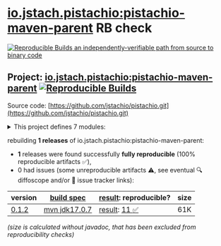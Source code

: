 [io.jstach.pistachio:pistachio-maven-parent](https://central.sonatype.com/artifact/io.jstach.pistachio/pistachio-maven-parent/versions) RB check
=======

[![Reproducible Builds](https://reproducible-builds.org/images/logos/rb.svg) an independently-verifiable path from source to binary code](https://reproducible-builds.org/)

## Project: [io.jstach.pistachio:pistachio-maven-parent](https://central.sonatype.com/artifact/io.jstach.pistachio/pistachio-maven-parent/versions) [![Reproducible Builds](https://img.shields.io/endpoint?url=https://raw.githubusercontent.com/jvm-repo-rebuild/reproducible-central/master/content/io/jstach/pistachio/pistachio-maven-parent/badge.json)](https://github.com/jvm-repo-rebuild/reproducible-central/blob/master/content/io/jstach/pistachio/pistachio-maven-parent/README.md)

Source code: [https://github.com/jstachio/pistachio.git](https://github.com/jstachio/pistachio.git)

<details><summary>This project defines 7 modules:</summary>

* [io.jstach.pistachio:pistachio-maven-parent](https://central.sonatype.com/artifact/io.jstach.pistachio/pistachio-maven-parent/0.1.2)
* [io.jstach.pistachio:pistachio-prism](https://central.sonatype.com/artifact/io.jstach.pistachio/pistachio-prism/0.1.2)
* [io.jstach.pistachio:pistachio-prism-apt](https://central.sonatype.com/artifact/io.jstach.pistachio/pistachio-prism-apt/0.1.2)
* [io.jstach.pistachio:pistachio-prism-parent](https://central.sonatype.com/artifact/io.jstach.pistachio/pistachio-prism-parent/0.1.2)
* [io.jstach.pistachio:pistachio-svc](https://central.sonatype.com/artifact/io.jstach.pistachio/pistachio-svc/0.1.2)
* [io.jstach.pistachio:pistachio-svc-apt](https://central.sonatype.com/artifact/io.jstach.pistachio/pistachio-svc-apt/0.1.2)
* [io.jstach.pistachio:pistachio-svc-parent](https://central.sonatype.com/artifact/io.jstach.pistachio/pistachio-svc-parent/0.1.2)
</details>

rebuilding **1 releases** of io.jstach.pistachio:pistachio-maven-parent:
- **1** releases were found successfully **fully reproducible** (100% reproducible artifacts :white_check_mark:),
- 0 had issues (some unreproducible artifacts :warning:, see eventual :mag: diffoscope and/or :memo: issue tracker links):

| version | [build spec](/BUILDSPEC.md) | [result](https://reproducible-builds.org/docs/jvm/): reproducible? | size |
| -- | --------- | ------ | -- |
| [0.1.2](https://central.sonatype.com/artifact/io.jstach.pistachio/pistachio-maven-parent/0.1.2/pom) | [mvn jdk17.0.7](pistachio-maven-parent-0.1.2.buildspec) | [result](pistachio-maven-parent-0.1.2.buildinfo): [11 :white_check_mark: ](pistachio-maven-parent-0.1.2.buildcompare) | 61K |

<i>(size is calculated without javadoc, that has been excluded from reproducibility checks)</i>
